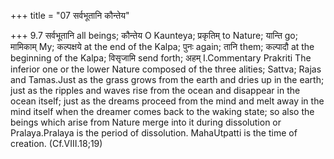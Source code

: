 +++
title = "07 सर्वभूतानि कौन्तेय"

+++
9.7 सर्वभूतानि all beings; कौन्तेय O Kaunteya; प्रकृतिम् to Nature;
यान्ति go; मामिकाम् My; कल्पक्षये at the end of the Kalpa; पुनः again;
तानि them; कल्पादौ at the beginning of the Kalpa; विसृजामि send forth;
अहम् I.Commentary Prakriti The inferior one or the lower Nature composed
of the three alities; Sattva; Rajas and Tamas.Just as the grass grows
from the earth and dries up in the earth; just as the ripples and waves
rise from the ocean and disappear in the ocean itself; just as the
dreams proceed from the mind and melt away in the mind itself when the
dreamer comes back to the waking state; so also the beings which arise
from Nature merge into it during dissolution or Pralaya.Pralaya is the
period of dissolution. MahaUtpatti is the time of creation.
(Cf.VIII.18;19)

